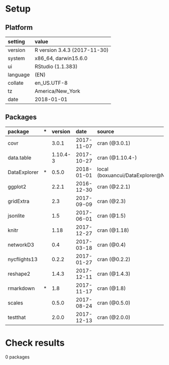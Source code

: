 # Setup

## Platform

|setting  |value                        |
|:--------|:----------------------------|
|version  |R version 3.4.3 (2017-11-30) |
|system   |x86_64, darwin15.6.0         |
|ui       |RStudio (1.1.383)            |
|language |(EN)                         |
|collate  |en_US.UTF-8                  |
|tz       |America/New_York             |
|date     |2018-01-01                   |

## Packages

|package      |*  |version  |date       |source                            |
|:------------|:--|:--------|:----------|:---------------------------------|
|covr         |   |3.0.1    |2017-11-07 |cran (@3.0.1)                     |
|data.table   |   |1.10.4-3 |2017-10-27 |cran (@1.10.4-)                   |
|DataExplorer |*  |0.5.0    |2018-01-01 |local (boxuancui/DataExplorer@NA) |
|ggplot2      |   |2.2.1    |2016-12-30 |cran (@2.2.1)                     |
|gridExtra    |   |2.3      |2017-09-09 |cran (@2.3)                       |
|jsonlite     |   |1.5      |2017-06-01 |cran (@1.5)                       |
|knitr        |   |1.18     |2017-12-27 |cran (@1.18)                      |
|networkD3    |   |0.4      |2017-03-18 |cran (@0.4)                       |
|nycflights13 |   |0.2.2    |2017-01-27 |cran (@0.2.2)                     |
|reshape2     |   |1.4.3    |2017-12-11 |cran (@1.4.3)                     |
|rmarkdown    |*  |1.8      |2017-11-17 |cran (@1.8)                       |
|scales       |   |0.5.0    |2017-08-24 |cran (@0.5.0)                     |
|testthat     |   |2.0.0    |2017-12-13 |cran (@2.0.0)                     |

# Check results

0 packages




